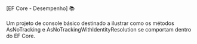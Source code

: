 [EF Core - Desempenho] 📚 <br> <br>
Um projeto de console básico destinado a ilustrar como os métodos AsNoTracking e AsNoTrackingWithIdentityResolution se comportam dentro do EF Core.
